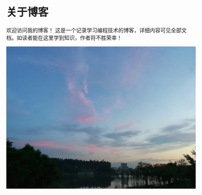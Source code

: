 # 关于博客

欢迎访问我的博客！
这是一个记录学习编程技术的博客，详细内容可见全部文档。如读者能在这里学到知识，作者将不胜荣幸！
<center>

![](/image/sky01.jpg)

</center>

